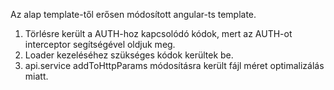 Az alap template-től erősen módosított angular-ts template.
 1. Törlésre került a AUTH-hoz kapcsolódó kódok, mert az AUTH-ot interceptor segítségével oldjuk meg.
 2. Loader kezeléséhez szükséges kódok kerültek be.
 3. api.service addToHttpParams módosításra került fájl méret optimalizálás miatt.
